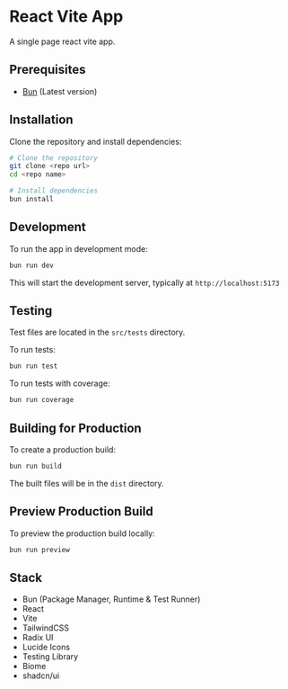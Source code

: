 # React Vite App

A single page react vite app.

## Prerequisites

- [Bun](https://bun.sh/) (Latest version)

## Installation

Clone the repository and install dependencies:

```bash
# Clone the repository
git clone <repo url>
cd <repo name>

# Install dependencies
bun install
```

## Development

To run the app in development mode:

```bash
bun run dev
```

This will start the development server, typically at `http://localhost:5173`

## Testing

Test files are located in the `src/tests` directory.

To run tests:

```bash
bun run test
```

To run tests with coverage:

```bash
bun run coverage
```

## Building for Production

To create a production build:

```bash
bun run build
```

The built files will be in the `dist` directory.

## Preview Production Build

To preview the production build locally:

```bash
bun run preview
```

## Stack

- Bun (Package Manager, Runtime & Test Runner)
- React
- Vite
- TailwindCSS
- Radix UI
- Lucide Icons
- Testing Library
- Biome
- shadcn/ui
